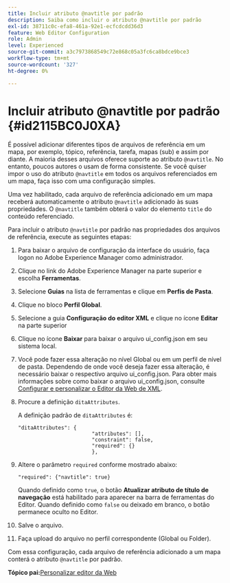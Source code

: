 ```yaml
---
title: Incluir atributo @navtitle por padrão
description: Saiba como incluir o atributo @navtitle por padrão
exl-id: 38711c0c-efa8-461a-92e1-ecfcdcdd36d3
feature: Web Editor Configuration
role: Admin
level: Experienced
source-git-commit: a3c7973868549c72e868c05a3fc6ca8bdce9bce3
workflow-type: tm+mt
source-wordcount: '327'
ht-degree: 0%

---
```


# Incluir atributo @navtitle por padrão {#id2115BC0J0XA}

É possível adicionar diferentes tipos de arquivos de referência em um mapa, por exemplo, tópico, referência, tarefa, mapas \(sub\) e assim por diante. A maioria desses arquivos oferece suporte ao atributo `@navtitle`. No entanto, poucos autores o usam de forma consistente. Se você quiser impor o uso do atributo `@navtitle` em todos os arquivos referenciados em um mapa, faça isso com uma configuração simples.

Uma vez habilitado, cada arquivo de referência adicionado em um mapa receberá automaticamente o atributo `@navtitle` adicionado às suas propriedades. O `@navtitle` também obterá o valor do elemento `title` do conteúdo referenciado.

Para incluir o atributo `@navtitle` por padrão nas propriedades dos arquivos de referência, execute as seguintes etapas:

1. Para baixar o arquivo de configuração da interface do usuário, faça logon no Adobe Experience Manager como administrador.

1. Clique no link do Adobe Experience Manager na parte superior e escolha **Ferramentas**.
1. Selecione **Guias** na lista de ferramentas e clique em **Perfis de Pasta**.
1. Clique no bloco **Perfil Global**.
1. Selecione a guia **Configuração do editor XML** e clique no ícone **Editar** na parte superior
1. Clique no ícone **Baixar** para baixar o arquivo ui\_config.json em seu sistema local.
1. Você pode fazer essa alteração no nível Global ou em um perfil de nível de pasta. Dependendo de onde você deseja fazer essa alteração, é necessário baixar o respectivo arquivo ui\_config.json. Para obter mais informações sobre como baixar o arquivo ui\_config.json, consulte [Configurar e personalizar o Editor da Web de XML](conf-folder-level.md#id2065G300O5Z).

1. Procure a definição `ditaAttributes`.

   A definição padrão de `ditaAttributes` é:

   ```
   "ditaAttributes": {
                           "attributes": [],
                           "constraint": false,
                           "required": {}
                           },
   ```

1. Altere o parâmetro `required` conforme mostrado abaixo:

   ```
   "required": {"navtitle": true}
   ```

   Quando definido como `true`, o botão **Atualizar atributo de título de navegação** está habilitado para aparecer na barra de ferramentas do Editor. Quando definido como `false` ou deixado em branco, o botão permanece oculto no Editor.
1. Salve o arquivo.

1. Faça upload do arquivo no perfil correspondente \(Global ou Folder\).


Com essa configuração, cada arquivo de referência adicionado a um mapa conterá o atributo `@navtitle` por padrão.



**Tópico pai:**&#x200B;[&#x200B; Personalizar editor da Web](conf-web-editor.md)
